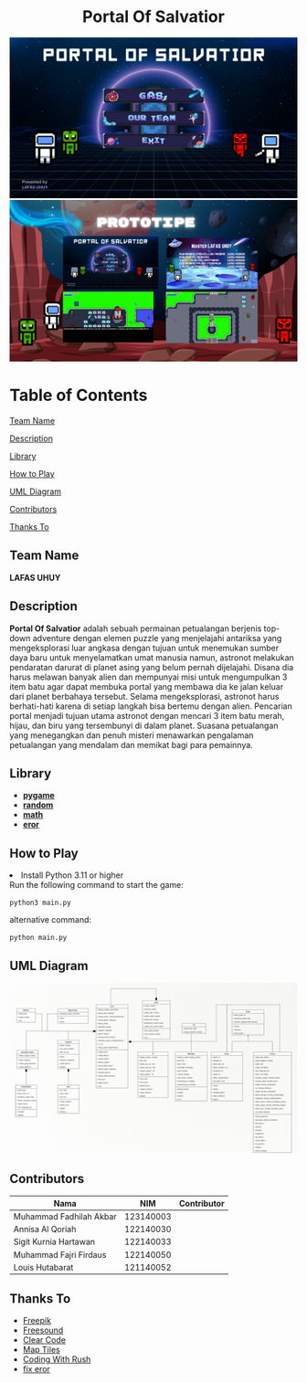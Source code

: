 <h1 align="center">Portal Of Salvatior</h1>

![Image_1](graphics/readme/PORTAL%20OF%20SALVATIOR.png)
![Image_1](graphics/readme/prototypeM3.png)

# Table of Contents
[Team Name](#team-name) 

[Description](#description)

[Library](#library)

[How to Play](#howtoplay)

[UML Diagram](#UMLDiagram)

[Contributors](#contributors)

[Thanks To](#thanks-to)

## Team Name
**LAFAS UHUY**


## Description
**Portal Of Salvatior** adalah sebuah permainan petualangan berjenis top-down
adventure dengan elemen puzzle yang menjelajahi antariksa yang mengeksplorasi
luar angkasa dengan tujuan untuk menemukan sumber daya baru untuk
menyelamatkan umat manusia namun, astronot melakukan pendaratan darurat di
planet asing yang belum pernah dijelajahi. Disana dia harus melawan banyak alien
dan mempunyai misi untuk mengumpulkan 3 item batu agar dapat membuka portal
yang membawa dia ke jalan keluar dari planet berbahaya tersebut. Selama
mengeksplorasi, astronot harus berhati-hati karena di setiap langkah bisa bertemu
dengan alien. Pencarian portal menjadi tujuan utama astronot dengan mencari 3 item
batu merah, hijau, dan biru yang tersembunyi di dalam planet. Suasana petualangan
yang menegangkan dan penuh misteri menawarkan pengalaman petualangan yang
mendalam dan memikat bagi para pemainnya.
## Library
- [**pygame**](https://www.python.org/)
- [**random**](https://docs.python.org/3/library/random.html)
- [**math**](https://docs.python.org/3/library/math.html)
- [**eror**](https://chatgpt.com/)

## How to Play
<!-- ![Image_2]() -->

<li> Install Python 3.11 or higher</li>
Run the following command to start the game:

```
python3 main.py
```
alternative command:

```
python main.py
```
## UML Diagram
![Image_3](graphics/readme/UML_Diagram.png)


## Contributors

| Nama | NIM | Contributor |
| ---- | --- | --- |
| Muhammad Fadhilah Akbar | 123140003 |  |
| Annisa Al Qoriah | 122140030 |  |
| Sigit Kurnia Hartawan | 122140033 |  |
| Muhammad Fajri Firdaus | 122140050 |  |
| Louis Hutabarat | 121140052 |  | 

## Thanks To
- [Freepik](freepik.com )
- [Freesound](freesound.org)
- [Clear Code](https://www.youtube.com/@ClearCode)
- [Map Tiles](www.youtube.com/@gamefromscratch)
- [Coding With Rush](https://www.youtube.com/@CodingWithRuss)
- [fix eror](https://chatgpt.com/)


